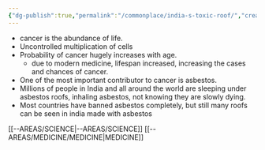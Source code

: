 ```yaml
---
{"dg-publish":true,"permalink":"/commonplace/india-s-toxic-roof/","created":"2025-03-24T01:11:54.505+08:00"}
---
```



 - cancer is the abundance of life.
 - Uncontrolled multiplication of cells
- Probability of cancer hugely increases with age.
	- due to modern medicine, lifespan increased, increasing the cases and chances of cancer.
- One of the most important contributor to cancer is asbestos.
- Millions of people in India and all around the world are sleeping under asbestos roofs, inhaling asbestos, not knowing they are slowly dying.
- Most countries have banned asbestos completely, but still many roofs can be seen in india made with asbestos

[[--AREAS/SCIENCE\|--AREAS/SCIENCE]]
[[--AREAS/MEDICINE/MEDICINE\|MEDICINE]]
